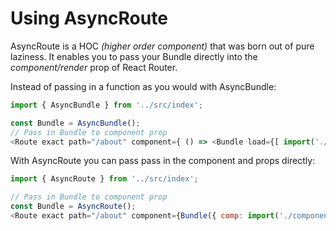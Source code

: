 # Using AsyncRoute

AsyncRoute is a HOC *(higher order component)* that was born out of pure laziness. It enables you to pass your Bundle directly into the *component/render* prop of React Router.


Instead of passing in a function as you would with AsyncBundle:
```js
import { AsyncBundle } from '../src/index';

const Bundle = AsyncBundle();
// Pass in Bundle to component prop
<Route exact path="/about" component={ () => <Bundle load={[ import('./components/About') ]}} /> } />
```

With AsyncRoute you can pass pass in the component and props directly:
```js
import { AsyncRoute } from '../src/index';

// Pass in Bundle to component prop
const Bundle = AsyncRoute();
<Route exact path="/about" component={Bundle({ comp: import('./components/About') })} />
```
